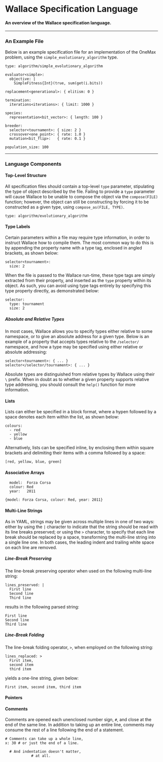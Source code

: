 # Wallace Specification Language
#### An overview of the Wallace specification language.

--------------------------------------------------------------------------------
### An Example File

Below is an example specification file for an implementation of the OneMax
problem, using the `simple_evolutionary_algorithm` type.

```
type: algorithm/simple_evolutionary_algorithm

evaluator<simple>:
  objective: |
    SimpleFitness{Int}(true, sum(get(i.bits))

replacement<generational>: { elitism: 0 }

termination:
  iterations<iterations>: { limit: 1000 }

species:
  representation<bit_vector>: { length: 100 }

breeder:
  selector<tournament>: { size: 2 }
  crossover<one_point>: { rate: 1.0 } 
  mutation<bit_flip>:   { rate: 0.1 }

population_size: 100
```

--------------------------------------------------------------------------------
### Language Components

#### Top-Level Structure

All specification files should contain a top-level `type` parameter, stipulating
the type of object described by the file. Failing to provide a `type` parameter
will cause Wallace to be unable to compose the object via the `compose(FILE)`
function; however, the object can still be constructing by forcing it to be
constructed as a given type, using `compose_as(FILE, TYPE)`.

```
type: algorithm/evolutionary_algorithm
```

#### Type Labels

Certain parameters within a file may require type information, in order to
instruct Wallace how to compile them. The most common way to do this is by
appending the property name with a type tag, enclosed in angled brackets,
as shown below:

```
selector<tournament>:
  size: 2
```

When the file is passed to the Wallace run-time, these type tags are simply
extracted from their property, and inserted as the `type` property within
its object. As such, you can avoid using type tags entirely by specifying
this type property directly, as demonstrated below:

```
selector:
  type: tournament
  size: 2
```

##### Absolute and Relative Types
In most cases, Wallace allows you to specify types either relative to some
namespace, or to give an absolute address for a given type. Below is an
example of a property that accepts types relative to the
`/selector/` namespace, and how a type may be specified using either
relative or absolute addressing:

```
selector<tournament>: { ... }
selector</selector/tournament>: { ... }
```

Absolute types are distinguished from relative types by Wallace using their
`\` prefix. When in doubt as to whether a given property supports relative
type addressing, you should consult the `help()` function for more information.

#### Lists

Lists can either be specified in a block format, where a hypen followed by
a space denotes each item within the list, as shown below:

```
colours:
  - red
  - yellow
  - blue
```

Alternatively, lists can be specified inline, by enclosing them within square
brackets and delimiting their items with a comma followed by a space:

```
[red, yellow, blue, green]
```

#### Associative Arrays

```
  model:  Forza Corsa
  colour: Red
  year:   2011
```

```
{model: Forza Corsa, colour: Red, year: 2011}
```

#### Multi-Line Strings
As in YAML, strings may be given across multiple lines in one of two ways: either by
using the `|` character to indicate that the string should be read with its line
breaks preserved; or using the `>` character, to specify that each line break should
be replaced by a space, transforming the multi-line string into a single line one.
In both cases, the leading indent and trailing white space on each line are removed.

##### Line-Break Preserving
The line-break preserving operator when used on the following multi-line string:
```
lines_preserved: |
  First line
  Second line
  Third line
```

results in the following parsed string:
```
First line
Second line
Third line
```

##### Line-Break Folding
The line-break folding operator, `>`, when employed on the following
string:
  
```
lines_replaced: >
  First item,
  second item
  third item
```

yields a one-line string, given below:

```
First item, second item, third item
```

#### Pointers

#### Comments

Comments are opened each unenclosed number sign, `#`, and close at the
end of the same line. In addition to taking up an entire line, comments
may consume the rest of a line following the end of a statement.

```
# Comments can take up a whole line,
x: 30 # or just the end of a line.

  # And indentation doesn't matter,
            # at all.
```


